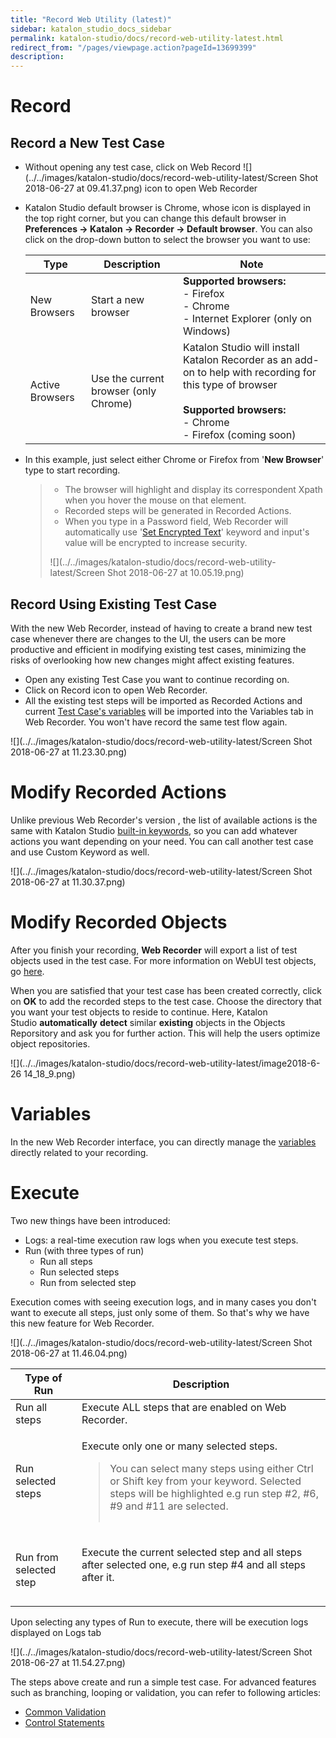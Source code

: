 ```yaml
---
title: "Record Web Utility (latest)" 
sidebar: katalon_studio_docs_sidebar
permalink: katalon-studio/docs/record-web-utility-latest.html 
redirect_from: "/pages/viewpage.action?pageId=13699399" 
description: 
---
```

Record
======

Record a New Test Case
----------------------

*   Without opening any test case, click on Web Record ![](../../images/katalon-studio/docs/record-web-utility-latest/Screen Shot 2018-06-27 at 09.41.37.png) icon to open Web Recorder
*   Katalon Studio default browser is Chrome, whose icon is displayed in the top right corner, but you can change this default browser in **Preferences → Katalon → Recorder → Default browser**. You can also click on the drop-down button to select the browser you want to use:
    
    <table><thead><tr><th>Type</th><th>Description</th><th>Note</th></tr></thead><tbody><tr><td>New Browsers</td><td>Start a new browser</td><td><strong>Supported browsers:</strong><br>- Firefox<br>- Chrome<br>- Internet Explorer (only on Windows)</td></tr><tr><td>Active Browsers</td><td>Use the current browser (only Chrome)</td><td>Katalon Studio will install <a>Katalon Recorder</a> as an add-on to help with recording for this type of browser<br><br><strong>Supported browsers:</strong><br>- Chrome<br>- Firefox (coming soon)</td></tr></tbody></table>
    
*   In this example, just select either Chrome or Firefox from '**New Browser**' type to start recording.
    
    > *   The browser will highlight and display its correspondent Xpath when you hover the mouse on that element.
    > *   Recorded steps will be generated in Recorded Actions.
    > *   When you type in a Password field, Web Recorder will automatically use '[Set Encrypted Text](https://docs.katalon.com/display/KD/%5BWebUI%5D+Set+Encrypted+Text)' keyword and input's value will be encrypted to increase security.
    > 
    > ![](../../images/katalon-studio/docs/record-web-utility-latest/Screen Shot 2018-06-27 at 10.05.19.png)
    

Record Using Existing Test Case
-------------------------------

With the new Web Recorder, instead of having to create a brand new test case whenever there are changes to the UI, the users can be more productive and efficient in modifying existing test cases, minimizing the risks of overlooking how new changes might affect existing features. 

*   Open any existing Test Case you want to continue recording on.
*   Click on Record icon to open Web Recorder.
*   All the existing test steps will be imported as Recorded Actions and current [Test Case's variables](https://docs.katalon.com/display/KD/Variable+Types#VariableTypes-Localvariables) will be imported into the Variables tab in Web Recorder. You won't have record the same test flow again.

![](../../images/katalon-studio/docs/record-web-utility-latest/Screen Shot 2018-06-27 at 11.23.30.png)

Modify Recorded Actions
=======================

Unlike previous Web Recorder's version , the list of available actions is the same with Katalon Studio [built-in keywords](https://docs.katalon.com/display/KD/Built-in+Keywords), so you can add whatever actions you want depending on your need. You can call another test case and use Custom Keyword as well.

![](../../images/katalon-studio/docs/record-web-utility-latest/Screen Shot 2018-06-27 at 11.30.37.png)

Modify Recorded Objects
=======================

After you finish your recording, **Web Recorder** will export a list of test objects used in the test case. For more information on WebUI test objects, go [here](https://docs.katalon.com/x/tQTR). 

When you are satisfied that your test case has been created correctly, click on **OK** to add the recorded steps to the test case. Choose the directory that you want your test objects to reside to continue. Here, Katalon Studio **automatically** **detect** similar **existing** objects in the Objects Reporsitory and ask you for further action. This will help the users optimize object repositories. 

![](../../images/katalon-studio/docs/record-web-utility-latest/image2018-6-26 14_18_9.png)

Variables
=========

In the new Web Recorder interface, you can directly manage the [variables](https://docs.katalon.com/x/RoIw) directly related to your recording.

Execute
=======

Two new things have been introduced:

*   Logs: a real-time execution raw logs when you execute test steps. 
*   Run (with three types of run)
    *   Run all steps
    *   Run selected steps
    *   Run from selected step

Execution comes with seeing execution logs, and in many cases you don't want to execute all steps, just only some of them. So that's why we have this new feature for Web Recorder. 

![](../../images/katalon-studio/docs/record-web-utility-latest/Screen Shot 2018-06-27 at 11.46.04.png)

<table><thead><tr><th>Type of Run</th><th>Description</th></tr></thead><tbody><tr><td>Run all steps</td><td>Execute ALL steps that are enabled on Web Recorder.</td></tr><tr><td>Run selected steps</td><td><div><p>Execute only one or many selected steps.</p><div><blockquote><span></span><div><p>You can select many steps using either Ctrl or Shift key from your keyword. Selected steps will be highlighted e.g run step #2, #6, #9 and #11 are selected.</p><p><span><img></span></p></div></blockquote></div></div></td></tr><tr><td>Run from selected step</td><td><div><p>Execute the current selected step and all steps after selected one, e.g run step #4 and all steps after it.</p><p><span><img></span></p></div></td></tr></tbody></table>

Upon selecting any types of Run to execute, there will be execution logs displayed on Logs tab

![](../../images/katalon-studio/docs/record-web-utility-latest/Screen Shot 2018-06-27 at 11.54.27.png)

The steps above create and run a simple test case. For advanced features such as branching, looping or validation, you can refer to following articles: 

*   [Common Validation](https://www.katalon.com/tutorials/common-validation/) 
*   [Control Statements](/display/KD/Control+Statements)